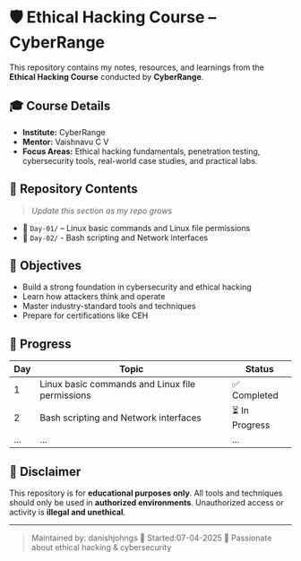 # 🛡️ Ethical Hacking Course – CyberRange

This repository contains my notes, resources, and learnings from the **Ethical Hacking Course** conducted by **CyberRange**.

## 🎓 Course Details

- **Institute:** CyberRange
- **Mentor:** Vaishnavu C V
- **Focus Areas:** Ethical hacking fundamentals, penetration testing, cybersecurity tools, real-world case studies, and practical labs.

## 📂 Repository Contents

> *Update this section as my repo grows*

- 📁 `Day-01/` – Linux basic commands and Linux file permissions
- 📁 `Day-02/` - Bash scripting and Network interfaces

## 🧠 Objectives

- Build a strong foundation in cybersecurity and ethical hacking
- Learn how attackers think and operate
- Master industry-standard tools and techniques
- Prepare for certifications like CEH

## 🚀 Progress

| Day | Topic                       | Status     |
|------|-----------------------------|------------|
| 1    | Linux basic commands and Linux file permissions    | ✅ Completed |
| 2    | Bash scripting and Network interfaces | ⏳ In Progress |
| ...  | ...                         | ...        |

## 📌 Disclaimer

This repository is for **educational purposes only**. All tools and techniques should only be used in **authorized environments**. Unauthorized access or activity is **illegal and unethical**.

---

> Maintained by: danishjohngs
> 📅 Started:07-04-2025
> 🔐 Passionate about ethical hacking & cybersecurity
